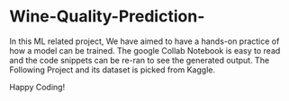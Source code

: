 # Wine-Quality-Prediction-
In this ML related project, We have aimed to have a hands-on practice of how a model can be trained. 
The google Collab Notebook is easy to read and the code snippets can be re-ran to see the generated output.
The Following Project and its dataset is picked from Kaggle.


Happy Coding!
